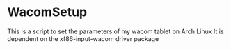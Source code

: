 # WacomSetup
This is a script to set the parameters of my wacom tablet on Arch Linux
It is dependent on the xf86-input-wacom driver package
